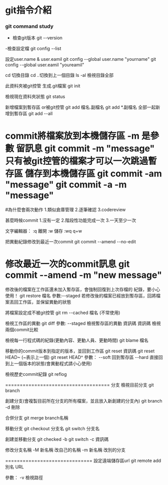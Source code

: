 # git指令介紹
### git command study

- 檢查git版本
git --version

-檢查設定檔
git config --list

設定user.name & user.eamil
git config --global user.name "yourname"
git config --global user.eamil "youreamil"

cd 切換目錄
cd ..切換到上一個目錄
ls -al 檢視目錄全部

此資料夾被git控管 生成.git檔案
git init

檢視現在資料夾狀態
git status

新增檔案到暫存區 or被git控管
git add 檔名.副檔名
git add *.副檔名
全部一起新增到暫存區
git add --all 

commit將檔案放到本機儲存區
-m 是參數 留訊息
git commit -m "message"
只有被git控管的檔案才可以一次跳過暫存區
儲存到本機儲存區
git commit -am "message"
git commit -a -m "message"
=============================
#為什麼會兩次動作
1.類似倉庫管理
2.逐筆確認
3.codereview

甚麼時候commit
1.沒有一定
2.階段性功能完成一次
3.一天至少一次

文字編輯器：
:q 離開
:w 儲存
:wq q+w

把異動紀錄修改到最近一次commit
git commit --amend --no-edit

修改最近一次的commit訊息
git commit --amend -m "new message"
===============================
修改後的檔案在工作區還未加入暫存區，會強制回復到上次存檔的
紀錄，要小心使用！
git restore 檔名
參數:--staged  若修改後的檔案已經放到暫存區，回將檔案丟回工作區，並保留異動的狀態

將檔案設定成不被git控管
git rm --cached 檔名 (不常使用)

檢視工作區的異動
git diff
參數: 
--staged 檢視暫存區的異動
資訊碼 資訊碼 檢視兩個commit比較

檢視每一行程式碼的紀錄(更動內容、更動人員、更動時間)
git blame 檔名


移動你的commit版本到指定的版本，並回到工作區
git reset 資訊碼
git reset HEAD~ (~表示上一個)
git reset HEAD^ 
參數： 
--soft 回到暫存區
--hard 直接回到上一個版本的狀態(會異動程式請小心使用)

檢視歷史commit紀錄
git reflog

====================================
分支
檢視目前分支
git branch

創建分支(會複製目前所在分支的所有檔案，並且放入新創建的分支內)
git branch <new branch name>
-d 刪除

合併分支
git merge branch名稱

移動分支
git checkout 分支名
git switch 分支名

創建並移動分支
git checked -b <branch name>
git switch -c 資訊碼

修改分支名稱
-M 新名稱 改自己的名稱
-m 新名稱 改別的分支

==============================
設定遠端儲存區url
git remote add 別名 URL

參數：
-v 檢視路徑
